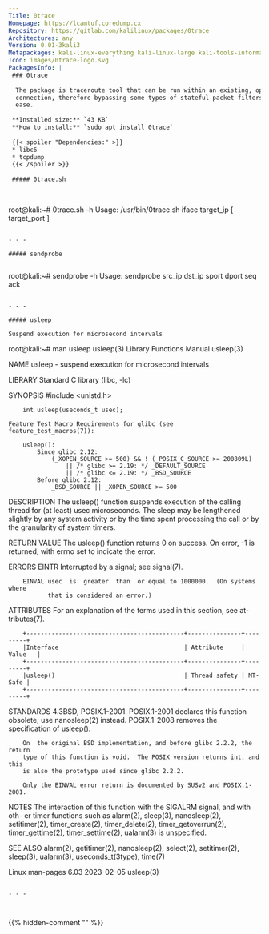 ```yaml
---
Title: 0trace
Homepage: https://lcamtuf.coredump.cx
Repository: https://gitlab.com/kalilinux/packages/0trace
Architectures: any
Version: 0.01-3kali3
Metapackages: kali-linux-everything kali-linux-large kali-tools-information-gathering 
Icon: images/0trace-logo.svg
PackagesInfo: |
 ### 0trace
 
  The package is traceroute tool that can be run within an existing, open TCP
  connection, therefore bypassing some types of stateful packet filters with
  ease.
 
 **Installed size:** `43 KB`  
 **How to install:** `sudo apt install 0trace`  
 
 {{< spoiler "Dependencies:" >}}
 * libc6 
 * tcpdump
 {{< /spoiler >}}
 
 ##### 0trace.sh
 
 
 ```
 root@kali:~# 0trace.sh -h
 Usage: /usr/bin/0trace.sh iface target_ip [ target_port ]
 ```
 
 - - -
 
 ##### sendprobe
 
 
 ```
 root@kali:~# sendprobe -h
 Usage: sendprobe src_ip dst_ip sport dport seq ack
 ```
 
 - - -
 
 ##### usleep
 
 Suspend execution for microsecond intervals
 
 ```
 root@kali:~# man usleep
 usleep(3)                  Library Functions Manual                  usleep(3)
 
 NAME
        usleep - suspend execution for microsecond intervals
 
 LIBRARY
        Standard C library (libc, -lc)
 
 SYNOPSIS
        #include <unistd.h>
 
        int usleep(useconds_t usec);
 
    Feature Test Macro Requirements for glibc (see feature_test_macros(7)):
 
        usleep():
            Since glibc 2.12:
                (_XOPEN_SOURCE >= 500) && ! (_POSIX_C_SOURCE >= 200809L)
                    || /* glibc >= 2.19: */ _DEFAULT_SOURCE
                    || /* glibc <= 2.19: */ _BSD_SOURCE
            Before glibc 2.12:
                _BSD_SOURCE || _XOPEN_SOURCE >= 500
 
 DESCRIPTION
        The  usleep() function suspends execution of the calling thread for (at
        least) usec microseconds.  The sleep may be lengthened slightly by  any
        system  activity  or  by  the  time spent processing the call or by the
        granularity of system timers.
 
 RETURN VALUE
        The usleep() function returns 0 on success.  On error, -1 is  returned,
        with errno set to indicate the error.
 
 ERRORS
        EINTR  Interrupted by a signal; see signal(7).
 
        EINVAL usec  is  greater  than  or equal to 1000000.  (On systems where
               that is considered an error.)
 
 ATTRIBUTES
        For an  explanation  of  the  terms  used  in  this  section,  see  at-
        tributes(7).
 
        +--------------------------------------------+---------------+---------+
        |Interface                                   | Attribute     | Value   |
        +--------------------------------------------+---------------+---------+
        |usleep()                                    | Thread safety | MT-Safe |
        +--------------------------------------------+---------------+---------+
 
 STANDARDS
        4.3BSD,  POSIX.1-2001.   POSIX.1-2001  declares this function obsolete;
        use nanosleep(2) instead.  POSIX.1-2008 removes  the  specification  of
        usleep().
 
        On  the original BSD implementation, and before glibc 2.2.2, the return
        type of this function is void.  The POSIX version returns int, and this
        is also the prototype used since glibc 2.2.2.
 
        Only the EINVAL error return is documented by SUSv2 and POSIX.1-2001.
 
 NOTES
        The interaction of this function with the SIGALRM signal, and with oth-
        er  timer  functions  such   as   alarm(2),   sleep(3),   nanosleep(2),
        setitimer(2),  timer_create(2),  timer_delete(2),  timer_getoverrun(2),
        timer_gettime(2), timer_settime(2), ualarm(3) is unspecified.
 
 SEE ALSO
        alarm(2),   getitimer(2),   nanosleep(2),   select(2),    setitimer(2),
        sleep(3), ualarm(3), useconds_t(3type), time(7)
 
 Linux man-pages 6.03              2023-02-05                         usleep(3)
 ```
 
 - - -
 
---
```

{{% hidden-comment "<!--Do not edit anything above this line-->" %}}
